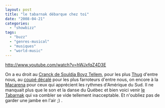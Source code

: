 ```yaml
---
layout: post
title: "le tabarnak débarque chez toi"
date: "2008-04-21"
categories: 
  - "showbizz"
tags: 
  - "buzz"
  - "genres-musical"
  - "musiques"
  - "world-music"
---
```


http://www.youtube.com/watch?v=hWJxfqZ4D3E

On a eu droit au [Cranck de Souldja Boyz Tellem](http://fr.youtube.com/watch?v=sLGLum5SyKQ "Souldja Boyz t'apprend à danser la Souldja Dance"), pour les plus [Thug](http://www.urbandictionary.com/define.php?term=thug "Qu'est-ce qu'un thug ?") d'entre nous, au [coupé décalé](http://fr.wikipedia.org/wiki/Coup%C3%A9-d%C3%A9cal%C3%A9#Tubes "Le coupé décalé selon Wikipédia") pour les plus farroteurs d'entre nous, on encore à la [Macarena](http://www.dailymotion.com/video/x274h_los-del-rio-macarena_music "le clip de la Macarena") pour ceux qui apprécient les rythmes d'Amérique du Sud. Il ne manquait plus que le son et la danse du Québec et bien voici venir [le Tabarnak](http://www.letabarnak.tv/ "tout sur la danse tabarnak") qui va combler se vide tellement inacceptable. Et n'oubliez pas de garder une jambe en l'air ;) .
